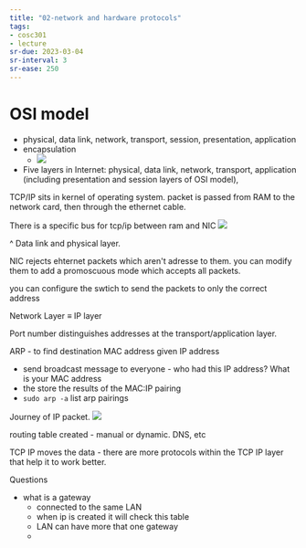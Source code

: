 ```yaml
---
title: "02-network and hardware protocols"
tags: 
- cosc301
- lecture
sr-due: 2023-03-04
sr-interval: 3
sr-ease: 250
---
```



# OSI model
- physical, data link, network, transport, session, presentation, application
- encapsulation
	- ![](https://i.imgur.com/jOSWdJ4.png)
- Five layers in Internet: physical, data link, network, transport, application (including presentation and session layers of OSI model),

TCP/IP sits in kernel of operating system. packet is passed from RAM to the network card, then through the ethernet cable.

There is a specific bus for tcp/ip between ram and NIC ![](https://i.imgur.com/LanUiYW.png)


^ Data link and physical layer.

NIC rejects ehternet packets which aren't adresse to them. you can modify them to add a promoscuous mode which accepts all packets.

you can configure the swtich to send the packets to only the correct address

Network Layer ≡ IP layer

Port number distinguishes addresses at the transport/application layer. 

ARP - to find destination MAC address given IP address
- send broadcast message to everyone - who had this IP address? What is your MAC address
- the store the results of the MAC:IP pairing
- `sudo arp -a` list arp pairings

Journey of IP packet. ![](https://i.imgur.com/TKw5s1Y.png)

routing table created - manual or dynamic. DNS, etc

TCP IP moves the data - there are more protocols within the TCP IP layer that help it to work better.

Questions
- what is a gateway
	- connected to the same LAN
	- when ip is created it will check this table
	- LAN can have more that one gateway
	- 